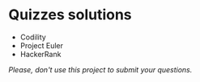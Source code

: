 # Quizzes solutions 

 - Codility 
 - Project Euler
 - HackerRank

*Please, don't use this project to submit your questions.*
